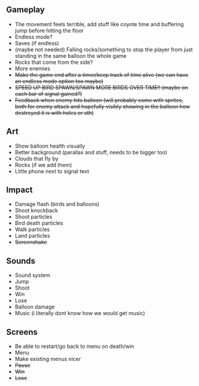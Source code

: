 ## Gameplay
- The movement feels terrible, add stuff like coyote time and buffering jump before hitting the floor
- Endless mode?
- Saves (if endless)
- (maybe not needed) Falling rocks/something to stop the player from just standing in the same balloon the whole game
- Rocks that come from the side?
- More enemies
- ~~Make the game end after a timer/keep track of time alive (we can have an endless mode option too maybe)~~
- ~~SPEED UP BIRD SPAWN/SPAWN MORE BIRDS OVER TIME!! (maybe on each bar of signal gained?)~~
- ~~Feedback when enemy hits balloon (will probably come with sprites, both for enemy attack and hopefully visibly showing in the balloon how destroyed it is with holes or sth)~~

## Art
- Show balloon health visually
- Better background (parallax and stuff, needs to be bigger too)
- Clouds that fly by
- Rocks (if we add them)
- Little phone next to signal text

## Impact
- Damage flash (birds and balloons)
- Shoot knockback
- Shoot particles
- Bird death particles
- Walk particles
- Land particles
- ~~Screenshake~~

## Sounds
- Sound system
- Jump
- Shoot
- Win
- Lose
- Balloon damage
- Music (i literally dont know how we would get music)

## Screens
- Be able to restart/go back to menu on death/win
- Menu
- Make existing menus nicer
- ~~Pause~~
- ~~Win~~
- ~~Lose~~

